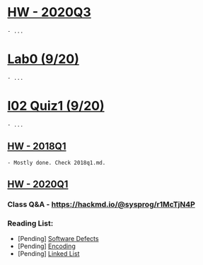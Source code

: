 # [HW - 2020Q3](https://hackmd.io/@sysprog/sysprog2020-quiz1)
    - ...
# [Lab0 (9/20)](https://hackmd.io/@sysprog/2020-lab0)
    - ...
# [I02 Quiz1 (9/20)](https://hackmd.io/@sysprog/rJ7WDWNVv)
    - ...

## [HW - 2018Q1](https://hackmd.io/@sysprog/linked-list-quiz)
    - Mostly done. Check 2018q1.md.

## [HW - 2020Q1](https://hackmd.io/@sysprog/linux2020-quiz1)

### Class Q&A - https://hackmd.io/@sysprog/r1McTjN4P

### Reading List:
 - [Pending] [Software Defects](https://hackmd.io/@sysprog/software-failure)
 - [Pending] [Encoding](https://hackmd.io/@sysprog/binary-representation)
 - [Pending] [Linked List](https://hackmd.io/s/SkE33UTHf)

